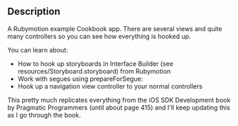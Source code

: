 ## Description

A Rubymotion example Cookbook app. There are several views and quite many controllers so you can see how everything is hooked up.

You can learn about:
  
  * How to hook up storyboards in Interface Builder (see resources/Storyboard.storyboard) from Rubymotion
  * Work with segues using prepareForSegue:
  * Hook up a navigation view controller to your normal controllers

This pretty much replicates everything from the iOS SDK Development book by Pragmatic Programmers (until about page 415) and I'll keep updating this as I go through the book.

